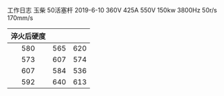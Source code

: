 工作日志
玉柴 50活塞杆       2019-6-10
360V 425A 550V 150kw 3800Hz
50r/s 170mm/s

|淬火后硬度|  |  |
|:-:|:-:|:-:|
|580|565|620|
|573|607|574|
|607|584|536|
|592|640|613|
